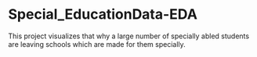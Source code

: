 # Special_EducationData-EDA
This project visualizes that why a large number of specially abled students are leaving schools which are made for them specially.
